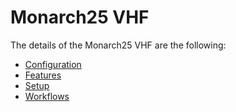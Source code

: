 # Monarch25 VHF

The details of the Monarch25 VHF are the following:
* [Configuration](/AMSOsram/techspec>connectiot>iotequipmenttypes>Monarch25VHF>Monarch25VHF-Configuration)
* [Features](/AMSOsram/techspec>connectiot>iotequipmenttypes>Monarch25VHF>Monarch25VHF-Features)
* [Setup](/AMSOsram/techspec>connectiot>iotequipmenttypes>Monarch25VHF>Monarch25VHF-Setup)
* [Workflows](/AMSOsram/techspec>connectiot>iotequipmenttypes>Monarch25VHF>Monarch25VHF-Workflows)


